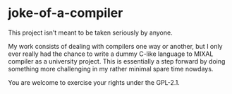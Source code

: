 # joke-of-a-compiler
This project isn't meant to be taken seriously by anyone.

My work consists of dealing with compilers one way or another, but I only ever really had
the chance to write a dummy C-like language to MIXAL compiler as a university project. This is essentially
a step forward by doing something more challenging in my rather minimal spare time nowdays.

You are welcome to exercise your rights under the GPL-2.1.

